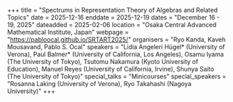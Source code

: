 +++
title = "Spectrums in Representation Theory of Algebras and Related Topics"
date = 2025-12-16
enddate = 2025-12-19
dates = "December 16 - 19, 2025"
dateadded = 2025-02-06
location = "Osaka Central Advanced Mathematical Institute, Japan"
webpage = "https://pabloocal.github.io/SRTART2025/"
organisers = "Ryo Kanda, Kaveh Mousavand, Pablo S. Ocal"
speakers = "Lidia Angeleri Hügel* (University of Verona), Paul Balmer* (University of California, Los Angeles), Osamu Iyama (The University of Tokyo), Tsutomu Nakamura (Kyoto University of Education), Manuel Reyes (University of California, Irvine), Shunya Saito (The University of Tokyo)"
special_talks = "Minicourses"
special_speakers = "Rosanna Laking (University of Verona), Ryo Takahashi (Nagoya University)"
+++
